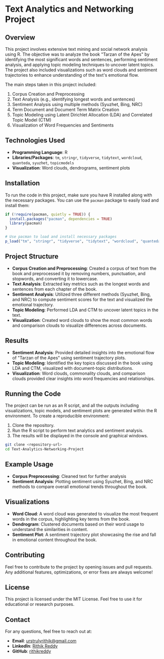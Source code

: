 # Text Analytics and Networking Project

## Overview

This project involves extensive text mining and social network analysis using R. The objective was to analyze the book "Tarzan of the Apes" by identifying the most significant words and sentences, performing sentiment analysis, and applying topic modeling techniques to uncover latent topics. The project also included visualizations such as word clouds and sentiment trajectories to enhance understanding of the text's emotional flow.

The main steps taken in this project included:
1. Corpus Creation and Preprocessing
2. Text Analysis (e.g., identifying longest words and sentences)
3. Sentiment Analysis using multiple methods (Syuzhet, Bing, NRC)
4. Term Document and Document Term Matrix Creation
5. Topic Modeling using Latent Dirichlet Allocation (LDA) and Correlated Topic Model (CTM)
6. Visualization of Word Frequencies and Sentiments

## Technologies Used
- **Programming Language**: R
- **Libraries/Packages**: `tm`, `stringr`, `tidyverse`, `tidytext`, `wordcloud`, `quanteda`, `syuzhet`, `topicmodels`
- **Visualization**: Word clouds, dendrograms, sentiment plots

## Installation
To run the code in this project, make sure you have R installed along with the necessary packages. You can use the `pacman` package to easily load and install them:

```r
if (!require(pacman, quietly = TRUE)) {
  install.packages("pacman", dependencies = TRUE)
  library(pacman)
}

# Use pacman to load and install necessary packages
p_load("tm", "stringr", "tidyverse", "tidytext", "wordcloud", "quanteda", "syuzhet", "topicmodels")
```

## Project Structure
- **Corpus Creation and Preprocessing**: Created a corpus of text from the book and preprocessed it by removing numbers, punctuation, and stopwords, and converting it to lowercase.
- **Text Analysis**: Extracted key metrics such as the longest words and sentences from each chapter of the book.
- **Sentiment Analysis**: Utilized three different methods (Syuzhet, Bing, and NRC) to compute sentiment scores for the text and visualized the emotional trajectory.
- **Topic Modeling**: Performed LDA and CTM to uncover latent topics in the text.
- **Visualization**: Created word clouds to show the most common words and comparison clouds to visualize differences across documents.

## Results
- **Sentiment Analysis**: Provided detailed insights into the emotional flow of "Tarzan of the Apes" using sentiment trajectory plots.
- **Topic Modeling**: Identified the key topics discussed in the book using LDA and CTM, visualized with document-topic distributions.
- **Visualization**: Word clouds, commonality clouds, and comparison clouds provided clear insights into word frequencies and relationships.

## Running the Code
The project can be run as an R script, and all the outputs including visualizations, topic models, and sentiment plots are generated within the R environment. To create a reproducible environment:
1. Clone the repository.
2. Run the R script to perform text analytics and sentiment analysis.
3. The results will be displayed in the console and graphical windows.

```bash
git clone <repository-url>
cd Text-Analytics-Networking-Project
```

## Example Usage
- **Corpus Preprocessing**: Cleaned text for further analysis
- **Sentiment Analysis**: Plotting sentiment using Syuzhet, Bing, and NRC methods to compare overall emotional trends throughout the book.

## Visualizations
- **Word Cloud**: A word cloud was generated to visualize the most frequent words in the corpus, highlighting key terms from the book.
- **Dendrogram**: Clustered documents based on their word usage to understand the similarities in content.
- **Sentiment Plot**: A sentiment trajectory plot showcasing the rise and fall in emotional content throughout the book.

## Contributing
Feel free to contribute to the project by opening issues and pull requests. Any additional features, optimizations, or error fixes are always welcome!

## License
This project is licensed under the MIT License. Feel free to use it for educational or research purposes.

## Contact
For any questions, feel free to reach out at:
- **Email**: urstrulyrithik@gmail.com
- **LinkedIn**: [Rithik Reddy](https://www.linkedin.com/in/rithikreddypv)
- **GitHub**: [rithikreddy](https://github.com/urstrulyrithik)
